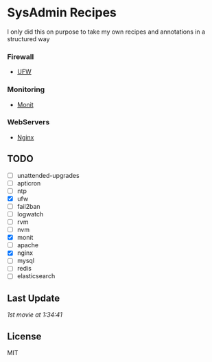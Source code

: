# SysAdmin Recipes
I only did this on purpose to take my own recipes and annotations in a structured way

### Firewall
- [UFW](https://github.com/dhyegofernando/sysadmin-recipes/blob/master/ufw.md)

### Monitoring
- [Monit](https://github.com/dhyegofernando/sysadmin-recipes/blob/master/monit.md)

### WebServers
- [Nginx](https://github.com/dhyegofernando/sysadmin-recipes/blob/master/nginx.md)

## TODO
- [ ] unattended-upgrades
- [ ] apticron
- [ ] ntp
- [x] ufw
- [ ] fail2ban
- [ ] logwatch
- [ ] rvm
- [ ] nvm
- [x] monit
- [ ] apache
- [x] nginx
- [ ] mysql
- [ ] redis
- [ ] elasticsearch

## Last Update
*1st movie at 1:34:41*

## License
MIT
